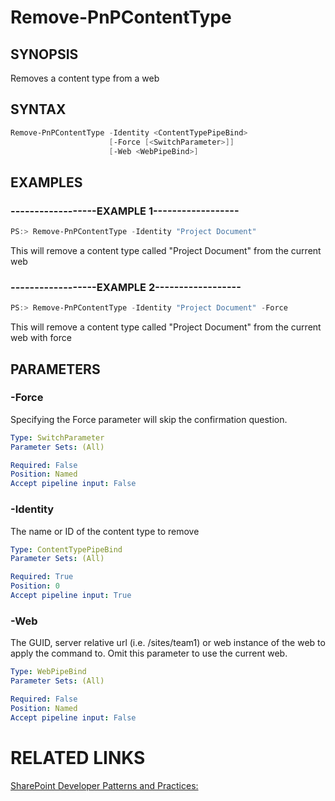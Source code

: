 # Remove-PnPContentType

## SYNOPSIS
Removes a content type from a web

## SYNTAX 

```powershell
Remove-PnPContentType -Identity <ContentTypePipeBind>
                      [-Force [<SwitchParameter>]]
                      [-Web <WebPipeBind>]
```


## EXAMPLES

### ------------------EXAMPLE 1------------------
```powershell
PS:> Remove-PnPContentType -Identity "Project Document"
```

This will remove a content type called "Project Document" from the current web

### ------------------EXAMPLE 2------------------
```powershell
PS:> Remove-PnPContentType -Identity "Project Document" -Force
```

This will remove a content type called "Project Document" from the current web with force

## PARAMETERS

### -Force
Specifying the Force parameter will skip the confirmation question.

```yaml
Type: SwitchParameter
Parameter Sets: (All)

Required: False
Position: Named
Accept pipeline input: False
```

### -Identity
The name or ID of the content type to remove

```yaml
Type: ContentTypePipeBind
Parameter Sets: (All)

Required: True
Position: 0
Accept pipeline input: True
```

### -Web
The GUID, server relative url (i.e. /sites/team1) or web instance of the web to apply the command to. Omit this parameter to use the current web.

```yaml
Type: WebPipeBind
Parameter Sets: (All)

Required: False
Position: Named
Accept pipeline input: False
```

# RELATED LINKS

[SharePoint Developer Patterns and Practices:](http://aka.ms/sppnp)